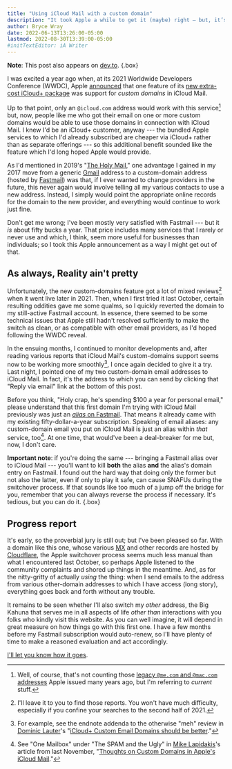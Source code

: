 ```yaml
---
title: "Using iCloud Mail with a custom domain"
description: "It took Apple a while to get it (maybe) right — but, it’s “so far, so good” on something announced at last year’s WWDC."
author: Bryce Wray
date: 2022-06-13T13:26:00-05:00
lastmod: 2022-08-30T13:39:00-05:00
#initTextEditor: iA Writer
---
```


**Note**: This post also appears on [dev.to](https://dev.to/brycewray/using-icloud-mail-with-a-custom-domain-24pc).
{.box}

I was excited a year ago when, at its 2021 Worldwide Developers Conference (WWDC), Apple [announced](https://9to5mac.com/2021/06/07/custom-domain-names-are-coming-to-icloud-mail-with-icloud/) that one feature of its [new extra-cost iCloud+ package](https://www.macrumors.com/2021/06/07/apple-announces-icloud-with-private-relay-more/) was support for *custom domains* in iCloud Mail.

Up to that point, only an `@icloud.com` address would work with this service[^meCom] but, now, people like me who got their email on one or more custom domains would be able to use those domains in connection with iCloud Mail. I knew I'd be an iCloud+ customer, anyway --- the bundled Apple services to which I'd already subscribed are cheaper via iCloud+ rather than as separate offerings --- so this additional benefit sounded like the feature which I'd long hoped Apple would provide.

[^meCom]: Well, of course, that's not counting those [legacy `@me.com` and `@mac.com` addresses](https://support.apple.com/en-us/HT201771) Apple issued many years ago, but I'm referring to *current* stuff.

As I'd mentioned in 2019's "[The Holy Mail](/posts/2019/05/the-holy-mail/)," one advantage I gained in my 2017 move from a generic [Gmail](https://en.wikipedia.org/wiki/Gmail) address to a custom-domain address (hosted by [Fastmail](https://fastmail.com)) was that, if I ever wanted to change providers in the future, this never again would involve telling all my various contacts to use a new address. Instead, I simply would point the appropriate online records for the domain to the new provider, and everything would continue to work just fine.

Don't get me wrong; I've been mostly very satisfied with Fastmail --- but it *is* about fifty bucks a year. That price includes many services that I rarely or never use and which, I think, seem more useful for businesses than individuals; so I took this Apple announcement as a way I might get out of that.

## As always, Reality ain't pretty

Unfortunately, the new custom-domains feature got a lot of mixed reviews[^reviews] when it went live later in 2021. Then, when I first tried it last October, certain resulting oddities gave me some qualms, so I quickly reverted the domain to my still-active Fastmail account. In essence, there seemed to be some technical issues that Apple still hadn't resolved sufficiently to make the switch as clean, or as compatible with other email providers, as I'd hoped following the WWDC reveal.

[^reviews]: I'll leave it to you to find those reports. You won't have much difficulty, especially if you confine your searches to the second half of 2021.

In the ensuing months, I continued to monitor developments and, after reading various reports that iCloud Mail's custom-domains support seems now to be working more smoothly[^additions], I once again decided to give it a try. Last night, I pointed one of my two custom-domain email addresses to iCloud Mail. In fact, it's the address to which you can send by clicking that "Reply via email" link at the bottom of this post.

[^additions]: For example, see the endnote addenda to the otherwise "meh" review in [Dominic Lauter](https://domlaut.com/)'s "[iCloud+ Custom Email Domains should be better](https://domlaut.com/icloud-custom-email-domains-should-be-better/)."

Before you think, "Holy crap, he's spending $100 a year for personal email," please understand that this first domain I'm trying with iCloud Mail previously was just an [*alias* on Fastmail](https://www.fastmail.help/hc/en-us/articles/360060591073-How-to-set-up-aliases). That means it already came with my existing fifty-dollar-a-year subscription. Speaking of email aliases: any custom-domain email you put on iCloud Mail is just an alias within *that* service, too[^oneMB]. At one time, that would've been a deal-breaker for me but, now, I don't care.

[^oneMB]: See "One Mailbox" under "The SPAM and the Ugly" in [Mike Lapidakis](https://mike.lapidak.is/)'s article from last November, "[Thoughts on Custom Domains in Apple's iCloud Mail](https://empty.coffee/thoughts-on-custom-domains-in-apple-icloud-mail/)."

<strong class="red">Important note</strong>: if you're doing the same --- bringing a Fastmail alias over to iCloud Mail --- you'll want to kill **both** the alias **and** the alias's domain entry on Fastmail. I found out the hard way that doing only the former but not also the latter, even if only to play it safe, can cause SNAFUs during the switchover process. If that sounds like too much of a jump off the bridge for you, remember that you can always reverse the process if necessary. It's tedious, but you can do it.
{.box}

## Progress report

It's early, so the proverbial jury is still out; but I've been pleased so far. With a domain like this one, whose various [MX](https://en.wikipedia.org/wiki/MX_record) and other records are hosted by [Cloudflare](https://cloudflare.com), the Apple switchover process seems much less manual than what I encountered last October, so perhaps Apple listened to the community complaints and shored up things in the meantime. And, as for the nitty-gritty of actually *using* the thing: when I send emails to the address from various other-domain addresses to which I have access (long story), everything goes back and forth without any trouble.

It remains to be seen whether I'll also switch my *other* address, the Big Kahuna that serves me in all aspects of life *other than* interactions with you folks who kindly visit this website. As you can well imagine, it will depend in great measure on how things go with this first one. I have a few months before my Fastmail subscription would auto-renew, so I'll have plenty of time to make a reasoned evaluation and act accordingly.

[I'll let you know how it goes](/posts/2022/06/using-icloud-mail-custom-domain-following-up/).
